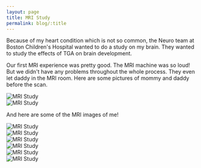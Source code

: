 ```yaml
---
layout: page
title: MRI Study
permalink: blog/:title
---
```


<section>
  <div class="row">
    <p>
      Because of my heart condition which is not so common, the Neuro team at Boston Children's Hospital wanted to do a
      study on my brain. They wanted to study the effects of TGA on brain development.
    </p>
    <p>
      Our first MRI experience was pretty good. The MRI machine was so loud! But we didn't have any problems throughout the
      whole process. They even let daddy in the MRI room. Here are some pictures of mommy and daddy before the scan.
    </p>
    <div class="row" style="width: 100%;">
      <div class="6u 12u$(small)">
        <span class="image fit">
          <img src="{{ "/assets/images/blog/mri-study/mri-daddy.jpg" | absolute_url }}" alt="MRI Study" />
        </span>
      </div>
      <div class="6u$ 12u$(small)">
        <span class="image fit">
          <img src="{{ "/assets/images/blog/mri-study/mri-mommy.jpg" | absolute_url }}" alt="MRI Study" />
        </span>
      </div>
    </div>
    <p>
      And here are some of the MRI images of me!
    </p>
    <div class="row" style="width: 100%;">
      <div class="4u 12u$(small)">
        <span class="image fit">
          <img src="{{ "/assets/images/blog/mri-study/mri-1.jpg" | absolute_url }}" alt="MRI Study" />
        </span>
      </div>
      <div class="4u 12u$(small)">
        <span class="image fit">
          <img src="{{ "/assets/images/blog/mri-study/mri-2.jpg" | absolute_url }}" alt="MRI Study" />
        </span>
      </div>
      <div class="4u$ 12u$(small)">
        <span class="image fit">
          <img src="{{ "/assets/images/blog/mri-study/mri-3.jpg" | absolute_url }}" alt="MRI Study" />
        </span>
      </div>
    </div>
    <div class="row" style="width: 100%;">
      <div class="4u 12u$(small)">
        <span class="image fit">
          <img src="{{ "/assets/images/blog/mri-study/mri-4.jpg" | absolute_url }}" alt="MRI Study" />
        </span>
      </div>
      <div class="4u 12u$(small)">
        <span class="image fit">
          <img src="{{ "/assets/images/blog/mri-study/mri-5.jpg" | absolute_url }}" alt="MRI Study" />
        </span>
      </div>
      <div class="4u$ 12u$(small)">
        <span class="image fit">
          <img src="{{ "/assets/images/blog/mri-study/mri-6.jpg" | absolute_url }}" alt="MRI Study" />
        </span>
      </div>
    </div>
  </div>
</section>